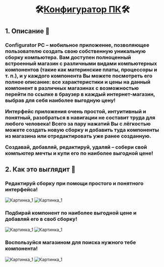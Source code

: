 
<html>
  <body>
    <h1 align="center">🛠<ins>Конфигуратор ПК</ins>🛠</h1> 
    <h2>1. Описание 📝</h2>
    <h3 align="left">
      <p>
        Configurator PC – мобильное приложение, позволяющее пользователю создать свою собственную уникальную сборку компьютера. 
        Вам доступен полноценный встроенный магазин с различными видами компьютерных компонентов (такие как материнские платы, процессоры и т. п.), 
        и у каждого компонента Вы можете посмотреть его полное описание: все характеристики и цены на данный компонент в различных магазинах 
        с возможностью перейти по ссылке в браузер в каждый интернет-магазин, выбрав для себя наиболее выгодную цену!
      </p>
      <p>
        Интерфейс приложения очень простой, интуитивный и понятный, разобраться в навигации не составит труда для любого человека! 
        Всего за пару нажатий Вы с лёгкостью можете создать новую сборку и добавить туда компоненты из магазина или отредактировать уже ранее созданную. 
      </p>
      <p>
        Создавай, добавляй, редактируй, удаляй – собери свой компьютер мечты и купи его по наиболее выгодной цене!
      </p>
    </h3>
    <h2>2. Как это выглядит 👀</h2>
    <h3>Редактируй сборку при помощи простого и понятного интерфейса!</h3>
      <p float="left">
      <img src="/images/Скрин_1.jpg" alt="Картинка_1"> <img src="/images/Скрин_2.jpg" alt="Картинка_1">
      </p>
    <h3>Подбирай компонент по наиболее выгодной цене и добавляй его в своб сборку!</h3>
      <p float="left">
        <img src="/images/Скрин_3.jpg" alt="Картинка_1"> <img src="/images/Скрин_4.jpg" alt="Картинка_1">
      </p>
    <h3>Воспользуйся магазином для поиска нужного тебе компонента!</h3>
      <p>
        <img src="/images/Скрин_6.jpg" alt="Картинка_1"> <img src="/images/Скрин_7.jpg" alt="Картинка_1">
      </p>
  </body>
</html>

